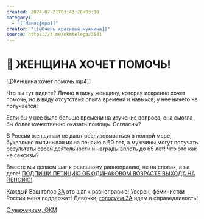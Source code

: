 ```yaml
---
created: 2024-07-21T03:43:26+03:00
category:
  - "[[Маносфера]]"
creator: "[[@Очень красивый мужчина]]"
source: https://t.me/okmtelega/3541
---
```


# 📢 ЖЕНЩИНА ХОЧЕТ ПОМОЧЬ!

![[Женщина хочет помочь.mp4]]

Что вы тут видите? Лично я вижу женщину, которая искренне хочет помочь, но в виду отсутствия опыта времени и навыков, у нее ничего не получается! 

Если бы у нее было больше времени на изучение вопроса, она смогла бы более качественно оказать помощь. Согласны?

В России женщинам не дают реализовываться в полной мере, буквально выпинывая их на пенсию в 60 лет, а мужчины могут получать результаты своей деятельности и награды вплоть до 65 лет! Что это как не сексизм?
 
Вместе мы делаем шаг к реальному равноправию, не на словах, а на деле! [ПОДПИШИ ПЕТИЦИЮ ОБ ОДИНАКОВОМ ВОЗРАСТЕ ВЫХОДА НА ПЕНСИЮ!](https://www.roi.ru/109808/)

Каждый Ваш голос [ЗА](https://www.roi.ru/109808/) это шаг к равноправию! Уверен, феминистки России меня поддержат! Девочки, [голосуем ЗА](https://www.roi.ru/109808/) идем в справедливость!

[С уважением, ОКМ](https://t.me/okmtelega)
